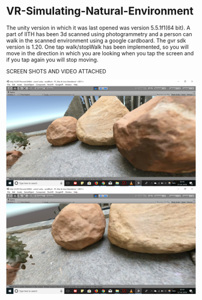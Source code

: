 # VR-Simulating-Natural-Environment
The unity version in which it was last opened was version 5.5.1f1(64 bit).
A part of IITH has been 3d scanned using photogrammetry and a person can walk in the scanned environment using a google cardboard.
The gvr sdk version is 1.20. One tap walk/stopWalk has been implemented, so you will move in the direction in which you are looking when you tap the screen and if you tap again you will stop moving. 

SCREEN SHOTS AND VIDEO ATTACHED

![](/screenShot1%20(2).png)
![](/screenShot2%20(2).png)

